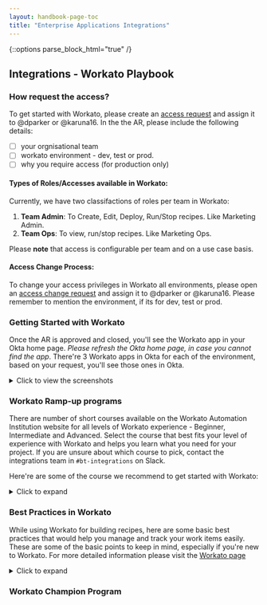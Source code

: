 ```yaml
---
layout: handbook-page-toc
title: "Enterprise Applications Integrations"
---
```


{::options parse_block_html="true" /}

<link rel="stylesheet" type="text/css" href="/stylesheets/biztech.css" />

## Integrations - Workato Playbook

### How request the access?
To get started with Workato, please create an [access request](https://about.gitlab.com/handbook/business-technology/team-member-enablement/onboarding-access-requests/access-requests/#individual-or-bulk-access-request) and assign it to @dparker or @karuna16. In the the AR, please include the following details:

- [ ] your orgnisational team
- [ ] workato environment - dev, test or prod.
- [ ] why you require access (for production only)

#### Types of Roles/Accesses available in Workato:
Currently, we have two classifactions of roles per team in Workato:
1. **Team Admin**: To Create, Edit, Deploy, Run/Stop recipes. Like Marketing Admin.
2. **Team Ops**: To view, run/stop recipes. Like Marketing Ops.

Please **note** that access is configurable per team and on a use case basis.

#### Access Change Process:
To change your access privileges in Workato all environments, please open an [access change request](https://gitlab.com/gitlab-com/team-member-epics/access-requests/-/issues/new?issuable_template=Individual_Bulk_Access_Request) and assign it to @dparker or @karuna16. 
Please remember to mention the environment, if its for dev, test or prod.

### Getting Started with Workato
Once the AR is approved and closed, you'll see the Workato app in your Okta home page. _Please refresh the Okta home page, in case you cannot find the app_. There're 3 Workato apps in Okta for each of the environment, based on your request, you'll see those ones in Okta.

<details>
<summary>Click to view the screenshots</summary>

Upon clicking the app, you'll be linked to the Workato home page. 

If it's your first time logging into Workato, you may be prompted to set a password. Set a strong password and save it in your 1Password private vault. In the future you will not be prompted for this password so long as you use Okta to login to Workato. Once you're logged in, search for your team's project and click on it to see your team's recipes and to create new recipes.

![workato landing page](./workato%20landing%20page.png/)

![left panel](./left%20panel%20details.png/)

</details>




### Workato Ramp-up programs
There are number of short courses available on the Workato Automation Institution website for all levels of Workato experience - Beginner, Intermediate and Advanced. Select the course that best fits your level of experience with Workato and helps you learn what you need for your project. If you are unsure about which course to pick, contact the integrations team in `#bt-integrations` on Slack.

Here're are some of the course we recommend to get started with Workato:

<details>
<summary>Click to expand</summary>

_Beginner level_: [Automation Pro I On Demand training](https://academy.workato.com/automation-pro-i-on-demand)

Course helps you to understand:
-  Basics of building blocks in Workato and their settings:
	- Recipes
	- Data mapping
	- Data transformations
- Hands on exercises with scenarios to help understand the integration picture.

_Intermediate level_: [Automation Pro II On Demand training](https://academy.workato.com/automation-pro-ii-revised)

Course helps you to understand:
- Advanced concepts to complete a working recipe. Like:
	- Error Handling
	- Conditional Actions (if/else)
	- What are properties and lookup tables?
	- Repeat Actions and Variables.
- Hands on exercises with scenarios to help understand the integration picture.
On course completion, you can opt for certification exam too.

_Intermediate level_: [Recipe lifecycle management](https://academy.workato.com/recipe-lifecycle-management)

Course helps you to understand:
- Roles and access management in Workato
- Deployment of recipes across environments
- What are manifests and how you export and import them to deploy your code?
- CI/CD Automation
- Hands on exercises.

</details>



### Best Practices in Workato

While using Workato for building recipes, here are some basic best practices that would help you manage and track your work items easily. These are some of the basic points to keep in mind, especially if you're new to Workato. For more detailed information please visit the [Workato page](https://support.workato.com/en/support/solutions/folders/1000210065)

<details>
<summary>Click to expand</summary>


1. #### Which workspace/environment to use?:
Always create your folders, connections and recipes in dev workspace first. Once tested move your code to higher workspaces - test and prod using Workato's Recipe lifecycle management tool.

2. #### Folder creation:
It's best to create a playground folder in the project followed by a folder of your name if you're just playing around or learning to work in Workato. If you are creating recipes for actual project work, best to create a folder with project name. Say, if you integrating leads between Salesforce and Marketo, the folder name could be Lead integration.

3. #### Naming and managing your recipes:
   1. Its best to use app names in recipes like [SFDC+QBO] New account in Salesforce. It helps to quick spot and sort them.
   2. Another handy way to manage recipes is to use the `New recipe` prefix while building the recipe, and when you have a successful recipe, change that to the intended name and delete the trial ones. You can easily track and delete the trial ones because of the 'New recipe' pre-fix.
   3. Clones: If you clone a recipe from some other user, your recipe gets the same name as the original. Keep in mind that when the original changes you don't get notified or updated.

4. #### Adding desciptions and comments:
Use in-step comments to add one-liner description to your steps to the recipe readable and understandable. Please refer the video on how to set the comments. 

5. #### Setting up and managing App Connections:
   1. Naming the connection: Use meaningful names for connectors. Like instead of using Google Connection 1, Google Connection 2 use <your name> Google Proc Account and <your name> Google Test Account.
   2. Where to create the connectors? If you create the connection in `Projects > Home assets` anyone in the workspace can use them in their recipes. If you want your connection to be accessible only to you and your team, create them in your `Projects > Folder`. There is also a `Shared Connections` project that you can use to house shared connections.
   3. Avoid creating multiple connections with the same credentials. This too can be confusing, and when you are creating a recipe and linking it to a connection you are not sure if it is the right one you are connected to.

</details>


### Workato Champion Program


